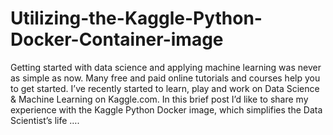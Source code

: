 # Utilizing-the-Kaggle-Python-Docker-Container-image
Getting started with data science and applying machine learning was never as simple as now. Many free and paid online tutorials and courses help you to get started. I’ve recently started to learn, play and work on Data Science &amp; Machine Learning on Kaggle.com. In this brief post I’d like to share my experience with the Kaggle Python Docker image, which simplifies the Data Scientist’s life ….
